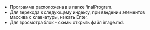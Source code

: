 * Программа расположена в в папке finalProgram. 
* Для перехода к следующему индексу, при введении элементов массива с клавиатуры, нажать Enter.
* Для просмотра блок - схемы открыть файл image.md.
 